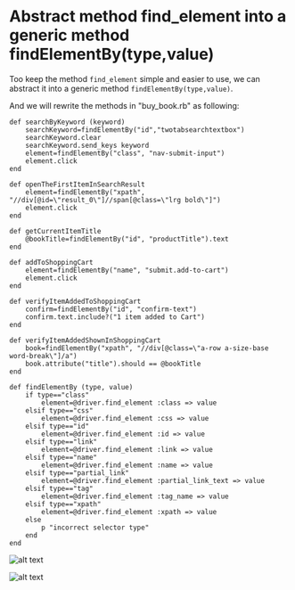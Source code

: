 # Abstract method find_element into a generic method findElementBy(type,value)

Too keep the method `find_element` simple and easier to use, we can abstract it into a generic method `findElementBy(type,value)`.

And we will rewrite the methods in "buy_book.rb" as following:

<pre><code>def searchByKeyword (keyword)
    searchKeyword=findElementBy("id","twotabsearchtextbox")
    searchKeyword.clear
    searchKeyword.send_keys keyword
    element=findElementBy("class", "nav-submit-input")
    element.click
end

def openTheFirstItemInSearchResult
	element=findElementBy("xpath", "//div[@id=\"result_0\"]//span[@class=\"lrg bold\"]")
	element.click
end

def getCurrentItemTitle
	@bookTitle=findElementBy("id", "productTitle").text
end

def addToShoppingCart
	element=findElementBy("name", "submit.add-to-cart")
	element.click
end

def verifyItemAddedToShoppingCart
	confirm=findElementBy("id", "confirm-text")
	confirm.text.include?("1 item added to Cart")
end

def verifyItemAddedShownInShoppingCart
	book=findElementBy("xpath", "//div[@class=\"a-row a-size-base word-break\"]/a")
	book.attribute("title").should == @bookTitle
end

def findElementBy (type, value)
	if type=="class"
		element=@driver.find_element :class => value
	elsif type=="css"
		element=@driver.find_element :css => value
	elsif type=="id"
		element=@driver.find_element :id => value
	elsif type=="link"
		element=@driver.find_element :link => value
	elsif type=="name"
		element=@driver.find_element :name => value
	elsif type=="partial_link"
		element=@driver.find_element :partial_link_text => value
	elsif type=="tag"
		element=@driver.find_element :tag_name => value
	elsif type=="xpath"
		element=@driver.find_element :xpath => value
	else
		p "incorrect selector type"
	end
end
</pre></code>

![alt text](https://raw.githubusercontent.com/hy1984427/BDD-with-PageObject/master/images/AbstractFindElement1.png "Abstract FindElement and rewrite methods part 1")

![alt text](https://raw.githubusercontent.com/hy1984427/BDD-with-PageObject/master/images/AbstractFindElement2.png "Abstract FindElement and rewrite methods part 2")

